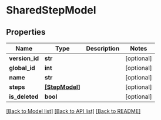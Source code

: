 # SharedStepModel


## Properties
Name | Type | Description | Notes
------------ | ------------- | ------------- | -------------
**version_id** | **str** |  | [optional] 
**global_id** | **int** |  | [optional] 
**name** | **str** |  | [optional] 
**steps** | [**[StepModel]**](StepModel.md) |  | [optional] 
**is_deleted** | **bool** |  | [optional] 

[[Back to Model list]](../README.md#documentation-for-models) [[Back to API list]](../README.md#documentation-for-api-endpoints) [[Back to README]](../README.md)


